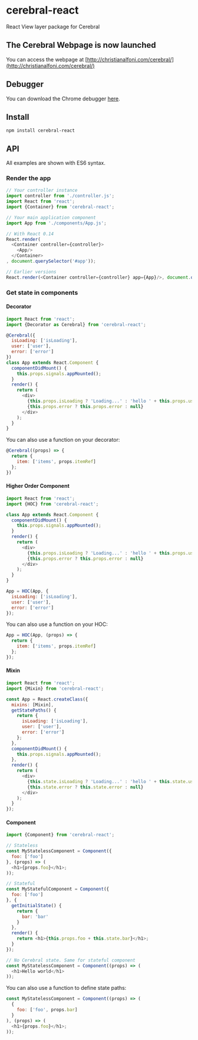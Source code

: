# cerebral-react
React View layer package for Cerebral

## The Cerebral Webpage is now launched
You can access the webpage at [http://christianalfoni.com/cerebral/](http://christianalfoni.com/cerebral/)

## Debugger
You can download the Chrome debugger [here](https://chrome.google.com/webstore/detail/cerebral-debugger/ddefoknoniaeoikpgneklcbjlipfedbb?hl=no).

## Install
`npm install cerebral-react`

## API
All examples are shown with ES6 syntax.

### Render the app
```js
// Your controller instance
import controller from './controller.js';
import React from 'react';
import {Container} from 'cerebral-react';

// Your main application component
import App from './components/App.js';

// With React 0.14
React.render(
  <Container controller={controller}>
    <App/>
  </Container>
, document.querySelector('#app'));

// Earlier versions
React.render(<Container controller={controller} app={App}/>, document.querySelector('#app'));
```

### Get state in components

#### Decorator
```js
import React from 'react';
import {Decorator as Cerebral} from 'cerebral-react';

@Cerebral({
  isLoading: ['isLoading'],
  user: ['user'],
  error: ['error']  
})
class App extends React.Component {
  componentDidMount() {
    this.props.signals.appMounted();
  }
  render() {
    return (
      <div>
        {this.props.isLoading ? 'Loading...' : 'hello ' + this.props.user.name}
        {this.props.error ? this.props.error : null}
      </div>
    );
  }
}
```
You can also use a function on your decorator:
```js
@Cerebral((props) => {
  return {
    item: ['items', props.itemRef]
  };
})
```

#### Higher Order Component
```js
import React from 'react';
import {HOC} from 'cerebral-react';

class App extends React.Component {
  componentDidMount() {
    this.props.signals.appMounted();
  }
  render() {
    return (
      <div>
        {this.props.isLoading ? 'Loading...' : 'hello ' + this.props.user.name}
        {this.props.error ? this.props.error : null}
      </div>
    );
  }
}

App = HOC(App, {
  isLoading: ['isLoading'],
  user: ['user'],
  error: ['error']  
});
```
You can also use a function on your HOC:
```js
App = HOC(App, (props) => {
  return {
    item: ['items', props.itemRef]
  };
});
```

#### Mixin
```js
import React from 'react';
import {Mixin} from 'cerebral-react';

const App = React.createClass({
  mixins: [Mixin],
  getStatePaths() {
    return {
      isLoading: ['isLoading'],
      user: ['user'],
      error: ['error']  
    };
  },
  componentDidMount() {
    this.props.signals.appMounted();
  },
  render() {
    return (
      <div>
        {this.state.isLoading ? 'Loading...' : 'hello ' + this.state.user.name}
        {this.state.error ? this.state.error : null}
      </div>
    );
  }
});
```

#### Component
```js
import {Component} from 'cerebral-react';

// Stateless
const MyStatelessComponent = Component({
  foo: ['foo']
}, (props) => (
  <h1>{props.foo}</h1>;
));

// Stateful
const MyStatefulComponent = Component({
  foo: ['foo']
}, {
  getInitialState() {
    return {
      bar: 'bar'
    }
  },
  render() {
    return <h1>{this.props.foo + this.state.bar}</h1>;
  }
});

// No Cerebral state. Same for stateful component
const MyStatelessComponent = Component((props) => (
  <h1>Hello world</h1>
));
```

You can also use a function to define state paths:

```js
const MyStatelessComponent = Component((props) => (
  {
    foo: ['foo', props.bar]
  }
), (props) => (
  <h1>{props.foo}</h1>;
));
```
